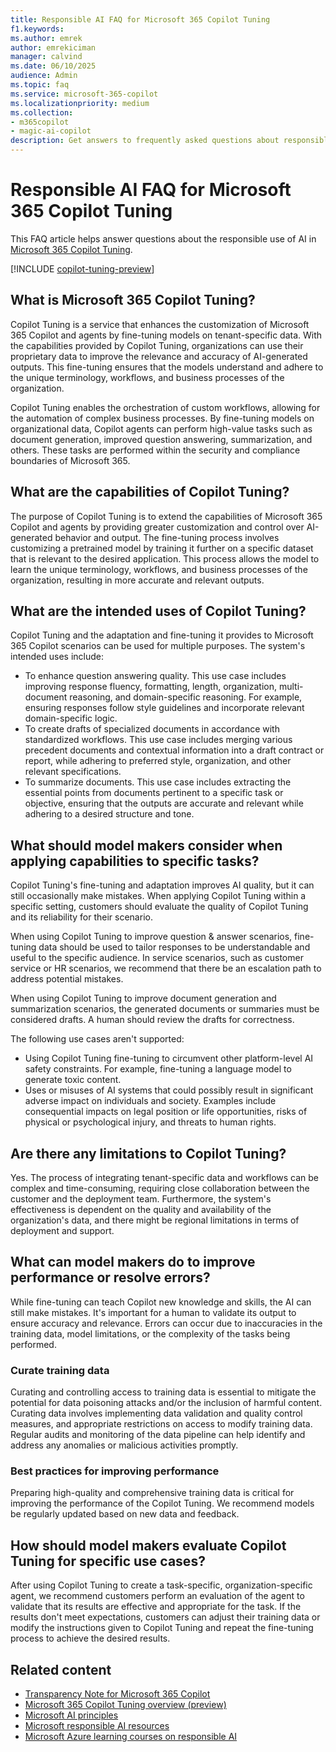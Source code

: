 ```yaml
---
title: Responsible AI FAQ for Microsoft 365 Copilot Tuning
f1.keywords:
ms.author: emrek
author: emrekiciman
manager: calvind
ms.date: 06/10/2025
audience: Admin
ms.topic: faq
ms.service: microsoft-365-copilot
ms.localizationpriority: medium
ms.collection:
- m365copilot
- magic-ai-copilot
description: Get answers to frequently asked questions about responsible AI and Microsoft 365 Copilot Tuning
---
```


# Responsible AI FAQ for Microsoft 365 Copilot Tuning

<!-- cSpell:ignore calvind emrek emrekiciman pretrained -->

This FAQ article helps answer questions about the responsible use of AI in [Microsoft 365 Copilot Tuning](copilot-tuning-overview.md).

[!INCLUDE [copilot-tuning-preview](includes/copilot-tuning-preview.md)]

## What is Microsoft 365 Copilot Tuning?

Copilot Tuning is a service that enhances the customization of Microsoft 365 Copilot and agents by fine-tuning models on tenant-specific data. With the capabilities provided by Copilot Tuning, organizations can use their proprietary data to improve the relevance and accuracy of AI-generated outputs. This fine-tuning ensures that the models understand and adhere to the unique terminology, workflows, and business processes of the organization.

Copilot Tuning enables the orchestration of custom workflows, allowing for the automation of complex business processes. By fine-tuning models on organizational data, Copilot agents can perform high-value tasks such as document generation, improved question answering, summarization, and others. These tasks are performed within the security and compliance boundaries of Microsoft 365.

## What are the capabilities of Copilot Tuning?

The purpose of Copilot Tuning is to extend the capabilities of Microsoft 365 Copilot and agents by providing greater customization and control over AI-generated behavior and output. The fine-tuning process involves customizing a pretrained model by training it further on a specific dataset that is relevant to the desired application. This process allows the model to learn the unique terminology, workflows, and business processes of the organization, resulting in more accurate and relevant outputs.

## What are the intended uses of Copilot Tuning?

Copilot Tuning and the adaptation and fine-tuning it provides to Microsoft 365 Copilot scenarios can be used for multiple purposes. The system's intended uses include:

- To enhance question answering quality. This use case includes improving response fluency, formatting, length, organization, multi-document reasoning, and domain-specific reasoning. For example, ensuring responses follow style guidelines and incorporate relevant domain-specific logic.
- To create drafts of specialized documents in accordance with standardized workflows. This use case includes merging various precedent documents and contextual information into a draft contract or report, while adhering to preferred style, organization, and other relevant specifications.
- To summarize documents. This use case includes extracting the essential points from documents pertinent to a specific task or objective, ensuring that the outputs are accurate and relevant while adhering to a desired structure and tone.

## What should model makers consider when applying capabilities to specific tasks?

Copilot Tuning's fine-tuning and adaptation improves AI quality, but it can still occasionally make mistakes. When applying Copilot Tuning within a specific setting, customers should evaluate the quality of Copilot Tuning and its reliability for their scenario.

When using Copilot Tuning to improve question & answer scenarios, fine-tuning data should be used to tailor responses to be understandable and useful to the specific audience. In service scenarios, such as customer service or HR scenarios, we recommend that there be an escalation path to address potential mistakes.

When using Copilot Tuning to improve document generation and summarization scenarios, the generated documents or summaries must be considered drafts. A human should review the drafts for correctness.

The following use cases aren't supported:

- Using Copilot Tuning fine-tuning to circumvent other platform-level AI safety constraints. For example, fine-tuning a language model to generate toxic content.
- Uses or misuses of AI systems that could possibly result in significant adverse impact on individuals and society. Examples include consequential impacts on legal position or life opportunities, risks of physical or psychological injury, and threats to human rights.

## Are there any limitations to Copilot Tuning?

Yes. The process of integrating tenant-specific data and workflows can be complex and time-consuming, requiring close collaboration between the customer and the deployment team. Furthermore, the system's effectiveness is dependent on the quality and availability of the organization's data, and there might be regional limitations in terms of deployment and support.

## What can model makers do to improve performance or resolve errors?

While fine-tuning can teach Copilot new knowledge and skills, the AI can still make mistakes. It's important for a human to validate its output to ensure accuracy and relevance. Errors can occur due to inaccuracies in the training data, model limitations, or the complexity of the tasks being performed.

### Curate training data

Curating and controlling access to training data is essential to mitigate the potential for data poisoning attacks and/or the inclusion of harmful content. Curating data involves implementing data validation and quality control measures, and appropriate restrictions on access to modify training data. Regular audits and monitoring of the data pipeline can help identify and address any anomalies or malicious activities promptly.

### Best practices for improving performance

Preparing high-quality and comprehensive training data is critical for improving the performance of the Copilot Tuning. We recommend models be regularly updated based on new data and feedback.

## How should model makers evaluate Copilot Tuning for specific use cases?

After using Copilot Tuning to create a task-specific, organization-specific agent, we recommend customers perform an evaluation of the agent to validate that its results are effective and appropriate for the task. If the results don't meet expectations, customers can adjust their training data or modify the instructions given to Copilot Tuning and repeat the fine-tuning process to achieve the desired results.

## Related content

- [Transparency Note for Microsoft 365 Copilot](microsoft-365-copilot-transparency-note.md)
- [Microsoft 365 Copilot Tuning overview (preview)](copilot-tuning-overview.md)
- [Microsoft AI principles](https://www.microsoft.com/ai/responsible-ai)
- [Microsoft responsible AI resources](https://www.microsoft.com/ai/responsible-ai-resources)
- [Microsoft Azure learning courses on responsible AI](/ai)
